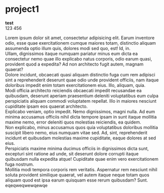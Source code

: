 # project1
**test** 
<br>
123
456
<div>Lorem ipsum dolor sit amet, consectetur adipisicing elit. Earum inventore odio, esse quae exercitationem cumque maiores totam, distinctio aliquam assumenda optio illum quis, dolores modi sed quo, est! Id, in.</div>
<div>Ullam, dignissimos itaque numquam pariatur minus eum dicta ea consectetur nemo quae illo explicabo natus corporis, odio earum quasi, provident quod a expedita? Ad non architecto fugit autem, magnam quaerat?</div>
<div>Dolore incidunt, obcaecati quasi aliquam distinctio fuga cum rem adipisci sint a reprehenderit deserunt quae odio unde provident officiis, nam itaque doloribus impedit enim totam exercitationem eius. Illo, aliquam, quia.</div>
<div>Modi officia architecto reiciendis obcaecati impedit recusandae ea quibusdam, deserunt aperiam praesentium deleniti voluptatibus eum culpa perspiciatis aliquam commodi voluptatem repellat. Illo in maiores nesciunt cupiditate ipsam eos quaerat architecto.</div>
<div>Explicabo veniam, optio impedit. Nemo dignissimos, magni nulla. Ad eum minima accusamus officiis nihil dicta tempore ipsam in sunt itaque mollitia maxime nemo, error deleniti quos molestias reiciendis, ea quidem.</div>
<div>Non explicabo, minus accusamus quos quia voluptatibus doloribus mollitia suscipit libero nemo, eius numquam vitae sed. Ad, sint, reprehenderit incidunt et quibusdam molestias maxime cupiditate, eaque dolores at sed eius.</div>
<div>Perspiciatis maxime minima ducimus officiis in dignissimos dicta sunt, excepturi sint ratione ad unde, sit deserunt dolore corrupti itaque quibusdam nulla expedita atque! Cupiditate quae enim vero exercitationem fuga nostrum.</div>
<div>Mollitia modi tempora corporis rem veritatis. Aspernatur rem nesciunt nihil soluta provident similique quaerat, vel autem itaque neque totam quos aliquam quod est ipsa earum quisquam esse rerum quibusdam? Sunt.</div>
eqeqweqwewqewqe